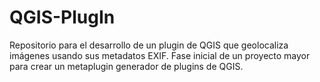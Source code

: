 # QGIS-PlugIn
Repositorio para el desarrollo de un plugin de QGIS que geolocaliza imágenes usando sus metadatos EXIF. Fase inicial de un proyecto mayor para crear un metaplugin generador de plugins de QGIS.
